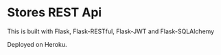 # Stores REST Api

This is built with Flask, Flask-RESTful,  Flask-JWT and Flask-SQLAlchemy

Deployed on Heroku.